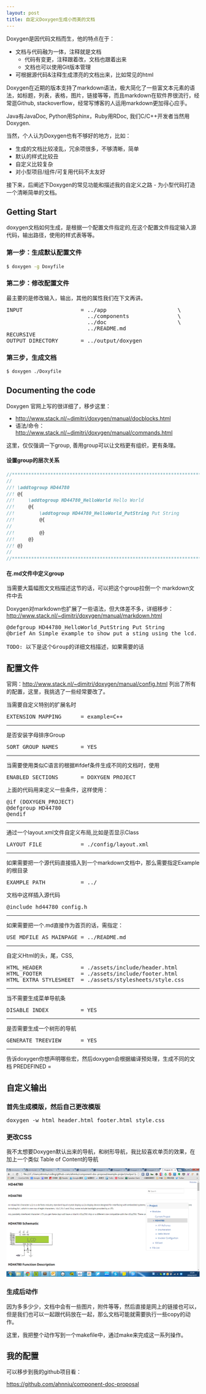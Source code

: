 ```yaml
---
layout: post
title: 自定义Doxygen生成小而美的文档
---
```


Doxygen是因代码文档而生，他的特点在于：

- 文档与代码融为一体，注释就是文档
    + 代码有变更，注释跟着改，文档也跟着出来
    + 文档也可以使用Git版本管理
- 可根据源代码&注释生成漂亮的文档出来，比如常见的html


Doxygen在近期的版本支持了markdown语法，极大简化了一些富文本元素的语法，如标题，列表，表格，图片，链接等等，而且markdown在软件界很流行，经常逛Github, stackoverflow，经常写博客的人运用markdown更加得心应手。

Java有JavaDoc, Python用Sphinx，Ruby用RDoc, 我们C/C++开发者当然用Doxygen.

当然，个人认为Doxygen也有不够好的地方，比如：

- 生成的文档比较凌乱，冗余项很多，不够清晰，简单
- 默认的样式比较丑
- 自定义比较复杂
- 对小型项目/组件/可复用代码不太友好

接下来，后阐述下Doxygen的常见功能和描述我的自定义之路 - 为小型代码打造一个清晰简单的文档。

## Getting Start

doxygen文档如何生成，是根据一个配置文件指定的,在这个配置文件指定输入源代码，输出路径，使用的样式表等等。

### 第一步：生成默认配置文件

```bash
$ doxygen -g Doxyfile
```

### 第二步：修改配置文件

最主要的是修改输入，输出，其他的属性我们在下文再讲。

<pre>
INPUT                  = ../app                      \
                         ../components               \
                         ../doc                      \
                         ../README.md
RECURSIVE                         
OUTPUT_DIRECTORY       = ../output/doxygen 
</pre>



### 第三步，生成文档

```bash
$ doxygen ./Doxyfile
```


## Documenting the code

Doxygen 官网上写的很详细了，移步这里：

- http://www.stack.nl/~dimitri/doxygen/manual/docblocks.html
- 语法/命令：http://www.stack.nl/~dimitri/doxygen/manual/commands.html

这里，仅仅强调一下group, 善用group可以让文档更有组织，更有条理。

#### 设置group的层次关系

```c
//*****************************************************************************
//
//! \addtogroup HD44780
//! @{
//!     \addtogroup HD44780_HelloWorld Hello World
//!     @{
//!         \addtogroup HD44780_HelloWorld_PutString Put String
//!         @{
//
//!         @}
//!     @}
//! @}
//
//*****************************************************************************
```

#### 在.md文件中定义group

当需要大篇幅图文文档描述这节的话，可以把这个group拉倒一个 markdown文件中去

Doxygen对markdown也扩展了一些语法，但大体差不多，详细移步： http://www.stack.nl/~dimitri/doxygen/manual/markdown.html

<pre>
@defgroup HD44780_HelloWorld_PutString Put String
@brief An Simple example to show put a sting using the lcd.

TODO: 以下是这个Group的详细文档描述，如果需要的话
</pre>

## 配置文件

官网：http://www.stack.nl/~dimitri/doxygen/manual/config.html 列出了所有的配置，这里，我挑选了一些经常要改了。

当需要自定义特别的扩展名时

<pre>
EXTENSION_MAPPING      = example=C++    
</pre>

-------


是否安装字母排序Group
<pre>
SORT_GROUP_NAMES       = YES    
</pre>

------------

当需要使用类似C语言的根据#ifdef条件生成不同的文档时，使用
<pre>
ENABLED_SECTIONS       = DOXYGEN_PROJECT
</pre>

上面的代码用来定义一些条件，这样使用：

<pre>
@if (DOXYGEN_PROJECT)
@defgroup HD44780
@endif
</pre>

---------------

通过一个layout.xml文件自定义布局,比如是否显示Class

<pre>
LAYOUT_FILE            = ./config/layout.xml
</pre>

----------------

如果需要把一个源代码直接插入到一个markdown文档中，那么需要指定Example的根目录
<pre>
EXAMPLE_PATH           = ../    
</pre>

文档中这样插入源代码

<pre>
@include hd44780_config.h
</pre>


-----------------

如果需要把一个.md直接作为首页的话，需指定：

<pre>
USE_MDFILE_AS_MAINPAGE = ../README.md    
</pre>

---------------------

自定义Html的头，尾，CSS, 

<pre>
HTML_HEADER            = ./assets/include/header.html
HTML_FOOTER            = ./assets/include/footer.html
HTML_EXTRA_STYLESHEET  = ./assets/stylesheets/style.css
</pre>

--------------------

当不需要生成菜单导航条

<pre>
DISABLE_INDEX          = YES
</pre>

----------------

是否需要生成一个树形的导航

<pre>
GENERATE_TREEVIEW      = YES
</pre>

------------------

告诉doxygen你想声明哪些宏，然后doxygen会根据编译预处理，生成不同的文档
</pre>
PREDEFINED             =
</pre>

## 自定义输出

### 首先生成模版，然后自己更改模版

<pre>
doxygen -w html header.html footer.html style.css
</pre>

### 更改CSS

我不太想要Doxygen默认出来的导航，和树形导航，我比较喜欢单页的效果，在加上一个类似 Table of Content的导航

![2014-10-15-doxygen-screen.png](/images/post/2014-10-15-doxygen-screen.png)

### 生成后动作

因为多多少少，文档中会有一些图片，附件等等，然后直接是网上的链接也可以，但是我们也可以一起跟代码放在一起，那么文档可能就需要执行一些copy的动作。

这里，我把整个动作写到一个makefile中，通过make来完成这一系列操作。

## 我的配置

可以移步到我的github项目看：

https://github.com/ahnniu/component-doc-proposal
